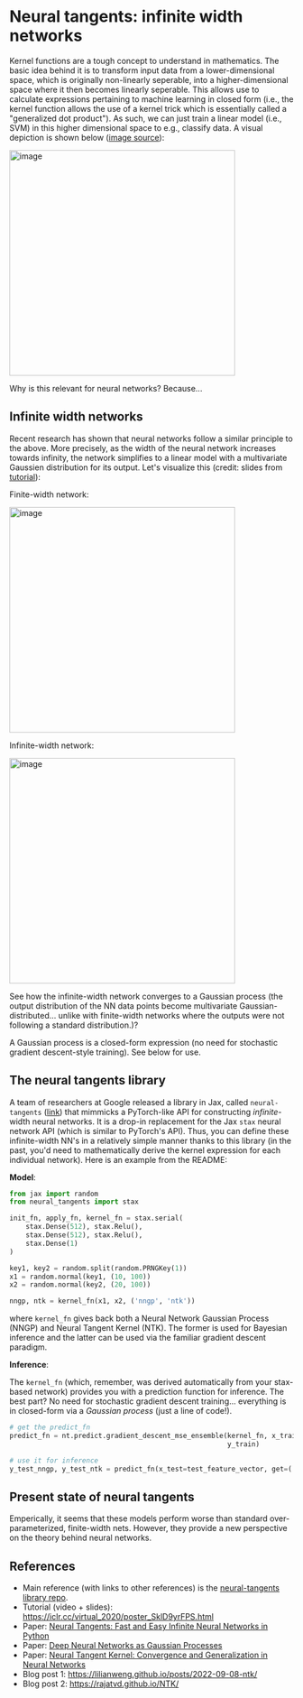 # Neural tangents: infinite width networks 

Kernel functions are a tough concept to understand in mathematics. The basic idea behind it is to transform input data from a lower-dimensional space, which is originally non-linearly seperable, into a higher-dimensional space where it then becomes linearly seperable. This allows use to calculate expressions pertaining to machine learning in closed form (i.e., the kernel function allows the use of a kernel trick which is essentially called a "generalized dot product"). As such, we can just train a linear model (i.e., SVM) in this higher dimensional space to e.g., classify data. A visual depiction is shown below ([image source](https://towardsdatascience.com/the-kernel-trick-c98cdbcaeb3f)):


<img width="400" alt="image" src="https://user-images.githubusercontent.com/57341225/190848885-2a317cfd-939d-40a9-9e19-72718ad9eda3.png">



Why is this relevant for neural networks? Because... 

## Infinite width networks 

Recent research has shown that neural networks follow a similar principle to the above. More precisely, as the width of the neural network increases towards infinity, the network simplifies to a linear model with a multivariate Gaussien distribution for its output. Let's visualize this (credit: slides from [tutorial](https://iclr.cc/virtual_2020/poster_SklD9yrFPS.html)): 

Finite-width network: 

<img width="400" alt="image" src="https://user-images.githubusercontent.com/57341225/190848813-72ff0458-93a7-4d56-bca8-91f0ce2b097e.png">

Infinite-width network: 

<img width="400" alt="image" src="https://user-images.githubusercontent.com/57341225/190848882-95d44b2d-be51-401a-b471-ab19f25d367f.png">


See how the infinite-width network converges to a Gaussian process (the output distribution of the NN data points become multivariate Gaussian-distributed... unlike with finite-width networks where the outputs were not following a standard distribution.)? 

A Gaussian process is a closed-form expression (no need for stochastic gradient descent-style training). See below for use. 



## The neural tangents library 

A team of researchers at Google released a library in Jax, called `neural-tangents` ([link](https://github.com/google/neural-tangents)) that mimmicks a PyTorch-like API for constructing *infinite*-width neural networks. It is a drop-in replacement for the Jax `stax` neural network API (which is similar to PyTorch's API). Thus, you can define these infinite-width NN's in a relatively simple manner thanks to this library (in the past, you'd need to mathematically derive the kernel expression for each individual network). Here is an example from the README: 

**Model**:

```python
from jax import random
from neural_tangents import stax

init_fn, apply_fn, kernel_fn = stax.serial(
    stax.Dense(512), stax.Relu(),
    stax.Dense(512), stax.Relu(),
    stax.Dense(1)
)

key1, key2 = random.split(random.PRNGKey(1))
x1 = random.normal(key1, (10, 100))
x2 = random.normal(key2, (20, 100))

nngp, ntk = kernel_fn(x1, x2, ('nngp', 'ntk'))
```

where `kernel_fn` gives back both a Neural Network Gaussian Process (NNGP) and Neural Tangent Kernel (NTK). The former is used for Bayesian inference and the latter can be used via the familiar gradient descent paradigm. 


**Inference**:

The `kernel_fn` (which, remember, was derived automatically from your stax-based network) provides you with a prediction function for inference. The best part? No need for stochastic gradient descent training... everything is in closed-form via a *Gaussian process* (just a line of code!). 

```python
# get the predict_fn 
predict_fn = nt.predict.gradient_descent_mse_ensemble(kernel_fn, x_train,
                                                      y_train)

# use it for inference 
y_test_nngp, y_test_ntk = predict_fn(x_test=test_feature_vector, get=('nngp', 'ntk'))
```

## Present state of neural tangents

Emperically, it seems that these models perform worse than standard over-parameterized, finite-width nets. However, they provide a new perspective on the theory behind neural networks. 

## References 

- Main reference (with links to other references) is the [neural-tangents library repo](https://github.com/google/neural-tangents). 
- Tutorial (video + slides): https://iclr.cc/virtual_2020/poster_SklD9yrFPS.html
- Paper: [Neural Tangents: Fast and Easy Infinite Neural Networks in Python](https://arxiv.org/abs/1912.02803)
- Paper: [Deep Neural Networks as Gaussian Processes](https://arxiv.org/abs/1711.00165)
- Paper: [Neural Tangent Kernel: Convergence and Generalization in Neural Networks](https://arxiv.org/pdf/1806.07572.pdf)
- Blog post 1: https://lilianweng.github.io/posts/2022-09-08-ntk/
- Blog post 2: https://rajatvd.github.io/NTK/


